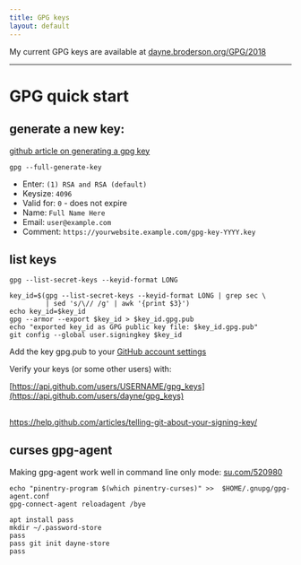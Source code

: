 ```yaml
---
title: GPG keys
layout: default
---
```



My current GPG keys are available at [dayne.broderson.org/GPG/2018](./2018)

---

# GPG quick start

## generate a new key:

[github article on generating a gpg
key](https://help.github.com/articles/generating-a-new-gpg-key/)

```
gpg --full-generate-key
```

* Enter: `(1) RSA and RSA (default)`
* Keysize: `4096`
* Valid for: `0` - does not expire
* Name: `Full Name Here`
* Email: `user@example.com`
* Comment: `https://yourwebsite.example.com/gpg-key-YYYY.key`

## list keys

`gpg --list-secret-keys --keyid-format LONG`

```
key_id=$(gpg --list-secret-keys --keyid-format LONG | grep sec \
         | sed 's/\// /g' | awk '{print $3}')
echo key_id=$key_id
gpg --armor --export $key_id > $key_id.gpg.pub
echo "exported key_id as GPG public key file: $key_id.gpg.pub"
git config --global user.signingkey $key_id
```

Add the key gpg.pub to your [GitHub account
settings](https://github.com/settings/keys)

Verify your keys (or some other users) with:

[https://api.github.com/users/USERNAME/gpg_keys](https://api.github.com/users/dayne/gpg_keys)

##

https://help.github.com/articles/telling-git-about-your-signing-key/

## curses gpg-agent
Making gpg-agent work well in command line only mode:
[su.com/520980](https://superuser.com/questions/520980/how-to-force-gpg-to-use-console-mode-pinentry-to-prompt-for-passwords)
```
echo "pinentry-program $(which pinentry-curses)" >>  $HOME/.gnupg/gpg-agent.conf
gpg-connect-agent reloadagent /bye
```


```
apt install pass
mkdir ~/.password-store
pass
pass git init dayne-store
pass 
```
